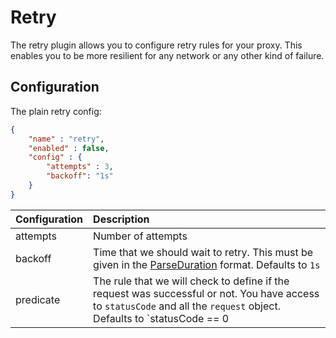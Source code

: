 # Retry

The retry plugin allows you to configure retry rules for your proxy. This enables you to be more resilient for any network or any other kind of failure.

## Configuration

The plain retry config:

```json
{
    "name" : "retry",
    "enabled" : false,
    "config" : {
        "attempts" : 3,
        "backoff": "1s"
    }
}
```

Configuration | Description
:---|:---|
| attempts      | Number of attempts |
| backoff       | Time that we should wait to retry. This must be given in the [ParseDuration](https://golang.org/pkg/time/#ParseDuration) format. Defaults to `1s` |
| predicate     | The rule that we will check to define if the request was successful or not. You have access to `statusCode` and all the `request` object. Defaults to `statusCode == 0 || statusCode >= 500` |
